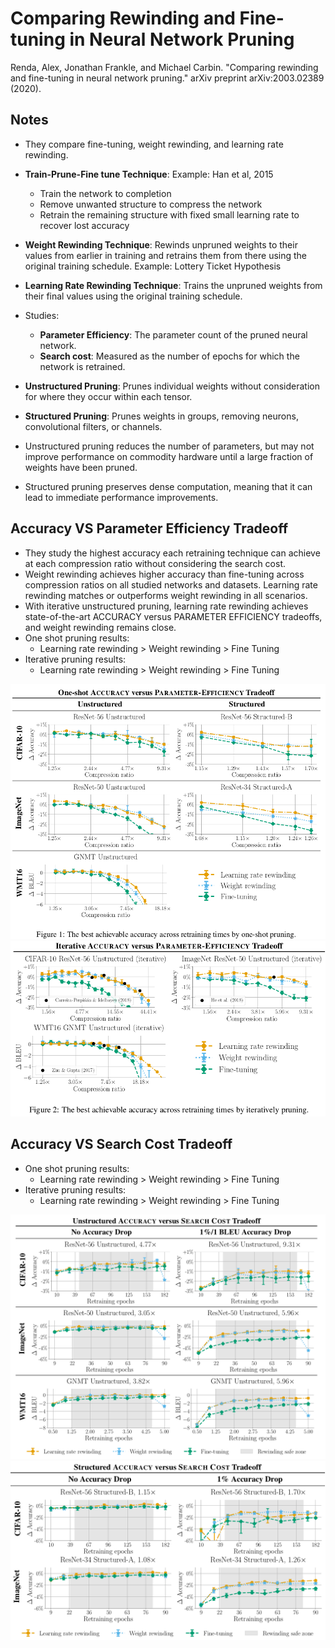 # Comparing Rewinding and Fine-tuning in Neural Network Pruning

Renda, Alex, Jonathan Frankle, and Michael Carbin. "Comparing rewinding and fine-tuning in neural network pruning." arXiv preprint arXiv:2003.02389 (2020).

## Notes
* They compare fine-tuning, weight rewinding, and learning rate rewinding.

* **Train-Prune-Fine tune Technique**: Example: Han et al, 2015
  - Train the network to completion
  - Remove unwanted structure to compress the network
  - Retrain the remaining structure with fixed small learning rate to recover lost accuracy

* **Weight Rewinding Technique**: Rewinds unpruned weights to their values from earlier in training and retrains them from there using the original training schedule. Example: Lottery Ticket Hypothesis

* **Learning Rate Rewinding Technique**: Trains the unpruned weights from their final values using the original training schedule. 

* Studies:
  - **Parameter Efficiency**: The parameter count of the pruned neural network.
  - **Search cost**: Measured as the number of epochs for which the network is retrained. 

* **Unstructured Pruning**: Prunes individual weights without consideration for where they occur within each tensor.
* **Structured Pruning**: Prunes weights in groups, removing neurons, convolutional filters, or channels.

* Unstructured pruning reduces the number of parameters, but may not improve performance on commodity hardware until a large fraction of weights have been pruned. 
* Structured pruning preserves dense computation, meaning that it can lead to immediate performance improvements.


## Accuracy VS Parameter Efficiency Tradeoff

- They study the highest accuracy each retraining technique can achieve at each compression ratio without considering the search cost.
- Weight rewinding achieves higher accuracy than fine-tuning across compression ratios on all studied networks and datasets. Learning rate rewinding matches or
outperforms weight rewinding in all scenarios. 
- With iterative unstructured pruning, learning rate rewinding achieves state-of-the-art ACCURACY versus PARAMETER EFFICIENCY tradeoffs, and weight rewinding remains close. 
- One shot pruning results:
  - Learning rate rewinding > Weight rewinding > Fine Tuning
- Iterative pruning results:
  - Learning rate rewinding > Weight rewinding > Fine Tuning

![One Shot](figures/oneshot.png)
![Iterative](figures/iterative.png)

## Accuracy VS Search Cost Tradeoff

- One shot pruning results:
  - Learning rate rewinding > Weight rewinding > Fine Tuning
- Iterative pruning results:
  - Learning rate rewinding > Weight rewinding > Fine Tuning

![Unstructured](figures/unstructured.png)
![Structured](figures/structured.png)